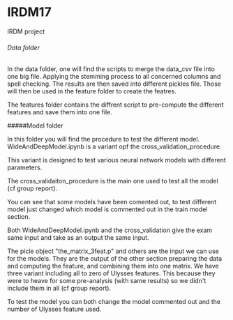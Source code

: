 # IRDM17
IRDM project


###### Data folder
In the data folder, one will find the scripts to merge the data_csv file into one big file. Applying the stemming process to all concerned columns and spell checking. The results are then saved into different pickles file. Those will then be used in the feature folder to create the featres.

The features folder contains the diffrent script to pre-compute the different features and save them into one file.






#####Model folder

In this folder you will find the procedure to test the different model. WideAndDeepModel.ipynb is a variant opf the cross_validation_procedure.

This variant is designed to test various neural network models with different parameters.

The cross_validaiton_procedure is the main one used to test all the model (cf group report). 

You can see that some models have been comented out, to test different model just changed which model is commented out in the train model section.

Both WideAndDeepModel.ipynb  and the cross_validation give the exam same input and take as an output the same input. 

The picle object "the_matrix_3feat.p" and others are the input we can use for the models. They are the output of the other section preparing the data
and computing the feature, and combining them into one matrix. We have three variant including all to zero of Ulysses features. This because
they were to heave for some pre-analysis (with same results) so we didn't include them in all (cf group report). 

To test the model you can both change the model commented out and the number of Ulysses feature used. 
